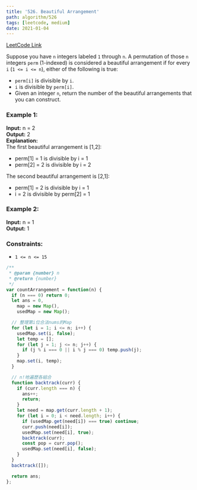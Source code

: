 ```yaml
---
title: '526. Beautiful Arrangement'
path: algorithm/526
tags: [leetcode, medium]
date: 2021-01-04
---
```


[LeetCode Link](https://leetcode.com/problems/beautiful-arrangement/)

Suppose you have `n` integers labeled `1` through `n`. A permutation of those `n` integers `perm` (1-indexed) is considered a beautiful arrangement if for every `i` (`1 <= i <= n`), either of the following is true:

- `perm[i]` is divisible by `i`.
- `i` is divisible by `perm[i]`.
- Given an integer `n`, return the number of the beautiful arrangements that you can construct.

### Example 1:

**Input:** n = 2  
**Output:** 2  
**Explanation:**  
The first beautiful arrangement is [1,2]:

- perm[1] = 1 is divisible by i = 1
- perm[2] = 2 is divisible by i = 2

The second beautiful arrangement is [2,1]:

- perm[1] = 2 is divisible by i = 1
- i = 2 is divisible by perm[2] = 1

### Example 2:

**Input:** n = 1  
**Output:** 1

### Constraints:

- `1 <= n <= 15`

```javascript
/**
 * @param {number} n
 * @return {number}
 */
var countArrangement = function(n) {
  if (n === 0) return 0;
  let ans = 0,
    map = new Map(),
    usedMap = new Map();

  // 整理第i位合法nums的Map
  for (let i = 1; i <= n; i++) {
    usedMap.set(i, false);
    let temp = [];
    for (let j = 1; j <= n; j++) {
      if (j % i === 0 || i % j === 0) temp.push(j);
    }
    map.set(i, temp);
  }

  // n!地遍歷各組合
  function backtrack(curr) {
    if (curr.length === n) {
      ans++;
      return;
    }
    let need = map.get(curr.length + 1);
    for (let i = 0; i < need.length; i++) {
      if (usedMap.get(need[i]) === true) continue;
      curr.push(need[i]);
      usedMap.set(need[i], true);
      backtrack(curr);
      const pop = curr.pop();
      usedMap.set(need[i], false);
    }
  }
  backtrack([]);

  return ans;
};
```
